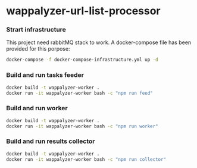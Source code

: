 # wappalyzer-url-list-processor

### Strart infrastructure

This project need rabbitMQ stack to work. A docker-compose file has been provided for this porpose:
```bash
docker-compose -f docker-compose-infrastructure.yml up -d
```

### Build and run tasks feeder

```bash
docker build -t wappalyzer-worker .
docker run -it wappalyzer-worker bash -c "npm run feed"
```

### Build and run worker

```bash
docker build -t wappalyzer-worker .
docker run -it wappalyzer-worker bash -c "npm run worker"
```

### Build and run results collector

```bash
docker build -t wappalyzer-worker .
docker run -it wappalyzer-worker bash -c "npm run collector"
```